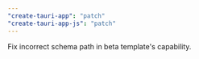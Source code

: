```yaml
---
"create-tauri-app": "patch"
"create-tauri-app-js": "patch"
---
```


Fix incorrect schema path in beta template's capability.
